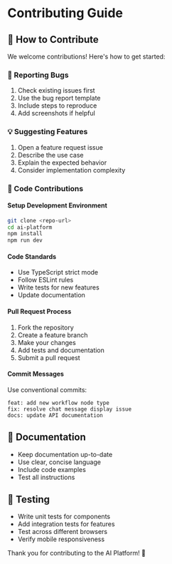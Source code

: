 # Contributing Guide

## 🤝 How to Contribute

We welcome contributions! Here's how to get started:

### 🐛 Reporting Bugs
1. Check existing issues first
2. Use the bug report template
3. Include steps to reproduce
4. Add screenshots if helpful

### 💡 Suggesting Features
1. Open a feature request issue
2. Describe the use case
3. Explain the expected behavior
4. Consider implementation complexity

### 🔧 Code Contributions

#### Setup Development Environment
```bash
git clone <repo-url>
cd ai-platform
npm install
npm run dev
```

#### Code Standards
- Use TypeScript strict mode
- Follow ESLint rules
- Write tests for new features
- Update documentation

#### Pull Request Process
1. Fork the repository
2. Create a feature branch
3. Make your changes
4. Add tests and documentation
5. Submit a pull request

#### Commit Messages
Use conventional commits:
```
feat: add new workflow node type
fix: resolve chat message display issue
docs: update API documentation
```

## 📝 Documentation
- Keep documentation up-to-date
- Use clear, concise language
- Include code examples
- Test all instructions

## 🧪 Testing
- Write unit tests for components
- Add integration tests for features
- Test across different browsers
- Verify mobile responsiveness

Thank you for contributing to the AI Platform! 🚀